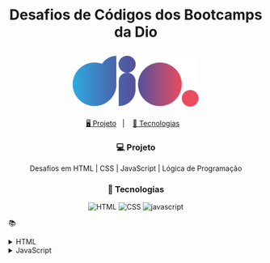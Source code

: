 <h1 align="center">
  <h1 align="center">Desafios  de Códigos dos Bootcamps da Dio</h1>
</h1>

<h2 align="center">
  <img src="./assets/logo-full.svg" width="250px">
</h2>

<p align="center">
  <a href="#-projeto">🖥️ Projeto</a>&nbsp;&nbsp;&nbsp;|&nbsp;&nbsp;&nbsp;
  <a href="#-tecnologias">🚀 Tecnologias</a>&nbsp;&nbsp;&nbsp;
  
</p>

<h3 align="center"> 💻 Projeto</h3>

<p align="center"> Desafios em  HTML | CSS | JavaScript | Lógica de Programação
</p>
<h3 align="center"> 🚀 Tecnologias </h3>

<p align="center">
    <img src="https://upload.wikimedia.org/wikipedia/commons/thumb/6/61/HTML5_logo_and_wordmark.svg/512px-HTML5_logo_and_wordmark.svg.png" alt="HTML" tittle="HTML" width="50" heigth="50">
    <img src="https://1000logos.net/wp-content/uploads/2020/09/CSS-Logo.png" alt="CSS" title ="CSS" width="50" heigth="50">
    <img src="https://e7.pngegg.com/pngimages/725/775/png-clipart-javascript-html-logo-blog-css3-javanese-miscellaneous-angle-thumbnail.png" alt="javascript" title ="javascript" width="50" heigth="50">
       
</p>

📚 

<!-- HTML -->
<details>
<summary><span>HTML</span></summary>

|                      Desafio                       |                           Código                            | SQ  |
| :------------------------------------------------: | :---------------------------------------------------------: | :-: |
|              |
|                  Cálculo Simples                   |              [🔗](./csharp/CalculoSimples.cs)               |     |
|              Compras no Supermercado               |            [🔗](./csharp/ComprasSupermercado.cs)            |     |
|              Contagem de Cédulas                 |              [🔗](./csharp/ContagemCedulas.cs)              |     |
|                 Conversa no Bolão                  |              [🔗](./csharp/ConversaNoBalao.cs)              |     |
|                 Conversão de Tempo                 |             [🔗](./csharp/ConversaoDeTempo.cs)              |     |
|                

</details>



<!-- JavaScript -->
<details>
<summary><span>JavaScript</span></summary>

|                      Desafio                      |                     Código                     | SQ  |
| :-----------------------------------------------: | :--------------------------------------------: | :-: |
|                 A Idade de Magali                 |           [🔗](./js/IdadeMagali.js)            |     |
|                A Jornada do Herói                 |          [🔗](./js/JornadaDoHeroi.js)          |     |
|        |     |

</details>





